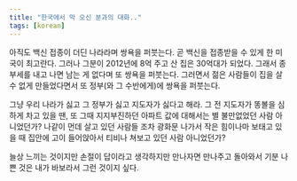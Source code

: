 ```yaml
---
title: "한국에서 막 오신 분과의 대화.."
tags: [korean]
---
```


아직도 백신 접종이 더딘 나라라며 쌍욕을 퍼붓는다. 곧 백신을 접종받을 수 있게 한 미국이 최고란다. 그러나 그분이 2012년에 8억 주고 산 집은 30억대가 되었다. 그래서 종부세를 내고 나면 남는 게 없다며 또 쌍욕을 퍼붓는다. 그러면서 젊은 사람들이 집을 살 수 없게 만들었다면서 또 정부(와 그 수반에게)에 쌍욕을 퍼붓는다.

그냥 우리 나라가 싫고 그 정부가 싫고 지도자가 싫다고 해라. 그 전 지도자가 똥볼을 심하게 차고 있을 땐, 또 그때 지지부진하던 아파트 값에 대해서는 별 불만없었던 사람 아니었던가? 나같이 먼데 살고 있던 사람들 조차 광화문 나가서 작은 힘이나마 보태고 있을 때 집안에 고이 들어앉아서 티비나 쳐보고 있던 사람 아니었던가?

늘상 느끼는 것이지만 손절이 답이라고 생각하지만 만나자면 만나주고 돌아와서 기분 나쁜 것은 내가 바보라서 그런 것이지 싶다. 